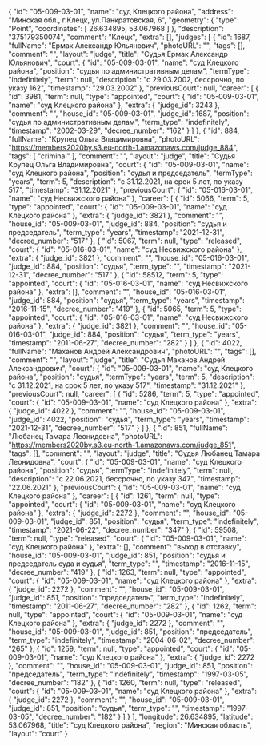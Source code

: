 {
    "id": "05-009-03-01",
    "name": "суд Клецкого района",
    "address": "Минская обл., г.Клецк, ул.Панкратовская, 6",
    "geometry": {
        "type": "Point",
        "coordinates": [
            26.634895,
            53.067968
        ]
    },
    "description": "375179350074",
    "comment": "Клецк",
    "extra": [],
    "judges": [
        {
            "id": 1687,
            "fullName": "Ермак Александр Юльянович",
            "photoURL": "",
            "tags": [],
            "comment": "",
            "layout": "judge",
            "title": "Судья Ермак Александр Юльянович",
            "court": {
                "id": "05-009-03-01",
                "name": "суд Клецкого района",
                "position": "судья по административным делам",
                "termType": "indefinitely",
                "term": null,
                "description": "c 29.03.2002, бессрочно, по указу 162",
                "timestamp": "29.03.2002"
            },
            "previousCourt": null,
            "career": [
                {
                    "id": 3981,
                    "term": null,
                    "type": "appointed",
                    "court": {
                        "id": "05-009-03-01",
                        "name": "суд Клецкого района"
                    },
                    "extra": {
                        "judge_id": 3243
                    },
                    "comment": "",
                    "house_id": "05-009-03-01",
                    "judge_id": 1687,
                    "position": "судья по административным делам",
                    "term_type": "indefinitely",
                    "timestamp": "2002-03-29",
                    "decree_number": "162"
                }
            ]
        },
        {
            "id": 884,
            "fullName": "Крупец Ольга Владимировна",
            "photoURL": "https://members2020by.s3.eu-north-1.amazonaws.com/judge_884",
            "tags": [
                "criminal"
            ],
            "comment": "",
            "layout": "judge",
            "title": "Судья Крупец Ольга Владимировна",
            "court": {
                "id": "05-009-03-01",
                "name": "суд Клецкого района",
                "position": "судья и председатель",
                "termType": "years",
                "term": 5,
                "description": "c 31.12.2021, на срок 5 лет, по указу 517",
                "timestamp": "31.12.2021"
            },
            "previousCourt": {
                "id": "05-016-03-01",
                "name": "суд Несвижского района"
            },
            "career": [
                {
                    "id": 5066,
                    "term": 5,
                    "type": "appointed",
                    "court": {
                        "id": "05-009-03-01",
                        "name": "суд Клецкого района"
                    },
                    "extra": {
                        "judge_id": 3821
                    },
                    "comment": "",
                    "house_id": "05-009-03-01",
                    "judge_id": 884,
                    "position": "судья и председатель",
                    "term_type": "years",
                    "timestamp": "2021-12-31",
                    "decree_number": "517"
                },
                {
                    "id": 5067,
                    "term": null,
                    "type": "released",
                    "court": {
                        "id": "05-016-03-01",
                        "name": "суд Несвижского района"
                    },
                    "extra": {
                        "judge_id": 3821
                    },
                    "comment": "",
                    "house_id": "05-016-03-01",
                    "judge_id": 884,
                    "position": "судья",
                    "term_type": "",
                    "timestamp": "2021-12-31",
                    "decree_number": "517"
                },
                {
                    "id": 58512,
                    "term": 5,
                    "type": "appointed",
                    "court": {
                        "id": "05-016-03-01",
                        "name": "суд Несвижского района"
                    },
                    "extra": [],
                    "comment": "",
                    "house_id": "05-016-03-01",
                    "judge_id": 884,
                    "position": "судья",
                    "term_type": "years",
                    "timestamp": "2016-11-15",
                    "decree_number": "419"
                },
                {
                    "id": 5065,
                    "term": 5,
                    "type": "appointed",
                    "court": {
                        "id": "05-016-03-01",
                        "name": "суд Несвижского района"
                    },
                    "extra": {
                        "judge_id": 3821
                    },
                    "comment": "",
                    "house_id": "05-016-03-01",
                    "judge_id": 884,
                    "position": "судья",
                    "term_type": "years",
                    "timestamp": "2011-06-27",
                    "decree_number": "282"
                }
            ]
        },
        {
            "id": 4022,
            "fullName": "Маханов Андрей Александрович",
            "photoURL": "",
            "tags": [],
            "comment": "",
            "layout": "judge",
            "title": "Судья Маханов Андрей Александрович",
            "court": {
                "id": "05-009-03-01",
                "name": "суд Клецкого района",
                "position": "судья",
                "termType": "years",
                "term": 5,
                "description": "c 31.12.2021, на срок 5 лет, по указу 517",
                "timestamp": "31.12.2021"
            },
            "previousCourt": null,
            "career": [
                {
                    "id": 5286,
                    "term": 5,
                    "type": "appointed",
                    "court": {
                        "id": "05-009-03-01",
                        "name": "суд Клецкого района"
                    },
                    "extra": {
                        "judge_id": 4022
                    },
                    "comment": "",
                    "house_id": "05-009-03-01",
                    "judge_id": 4022,
                    "position": "судья",
                    "term_type": "years",
                    "timestamp": "2021-12-31",
                    "decree_number": "517"
                }
            ]
        },
        {
            "id": 851,
            "fullName": "Любанец Тамара Леонидовна",
            "photoURL": "https://members2020by.s3.eu-north-1.amazonaws.com/judge_851",
            "tags": [],
            "comment": "",
            "layout": "judge",
            "title": "Судья Любанец Тамара Леонидовна",
            "court": {
                "id": "05-009-03-01",
                "name": "суд Клецкого района",
                "position": "судья",
                "termType": "indefinitely",
                "term": null,
                "description": "c 22.06.2021, бессрочно, по указу 347",
                "timestamp": "22.06.2021"
            },
            "previousCourt": {
                "id": "05-009-03-01",
                "name": "суд Клецкого района"
            },
            "career": [
                {
                    "id": 1261,
                    "term": null,
                    "type": "appointed",
                    "court": {
                        "id": "05-009-03-01",
                        "name": "суд Клецкого района"
                    },
                    "extra": {
                        "judge_id": 2272
                    },
                    "comment": "",
                    "house_id": "05-009-03-01",
                    "judge_id": 851,
                    "position": "судья",
                    "term_type": "indefinitely",
                    "timestamp": "2021-06-22",
                    "decree_number": "347"
                },
                {
                    "id": 59508,
                    "term": null,
                    "type": "released",
                    "court": {
                        "id": "05-009-03-01",
                        "name": "суд Клецкого района"
                    },
                    "extra": [],
                    "comment": "выход в отставку",
                    "house_id": "05-009-03-01",
                    "judge_id": 851,
                    "position": "судья и председатель суда и судья",
                    "term_type": "",
                    "timestamp": "2016-11-15",
                    "decree_number": "419"
                },
                {
                    "id": 1263,
                    "term": null,
                    "type": "appointed",
                    "court": {
                        "id": "05-009-03-01",
                        "name": "суд Клецкого района"
                    },
                    "extra": {
                        "judge_id": 2272
                    },
                    "comment": "",
                    "house_id": "05-009-03-01",
                    "judge_id": 851,
                    "position": "председатель",
                    "term_type": "indefinitely",
                    "timestamp": "2011-06-27",
                    "decree_number": "282"
                },
                {
                    "id": 1262,
                    "term": null,
                    "type": "appointed",
                    "court": {
                        "id": "05-009-03-01",
                        "name": "суд Клецкого района"
                    },
                    "extra": {
                        "judge_id": 2272
                    },
                    "comment": "",
                    "house_id": "05-009-03-01",
                    "judge_id": 851,
                    "position": "председатель",
                    "term_type": "indefinitely",
                    "timestamp": "2004-06-02",
                    "decree_number": "265"
                },
                {
                    "id": 1259,
                    "term": null,
                    "type": "appointed",
                    "court": {
                        "id": "05-009-03-01",
                        "name": "суд Клецкого района"
                    },
                    "extra": {
                        "judge_id": 2272
                    },
                    "comment": "",
                    "house_id": "05-009-03-01",
                    "judge_id": 851,
                    "position": "председатель",
                    "term_type": "indefinitely",
                    "timestamp": "1997-03-05",
                    "decree_number": "182"
                },
                {
                    "id": 1260,
                    "term": null,
                    "type": "released",
                    "court": {
                        "id": "05-009-03-01",
                        "name": "суд Клецкого района"
                    },
                    "extra": {
                        "judge_id": 2272
                    },
                    "comment": "",
                    "house_id": "05-009-03-01",
                    "judge_id": 851,
                    "position": "судья",
                    "term_type": "",
                    "timestamp": "1997-03-05",
                    "decree_number": "182"
                }
            ]
        }
    ],
    "longitude": 26.634895,
    "latitude": 53.067968,
    "title": "суд Клецкого района",
    "region": "Минская область",
    "layout": "court"
}